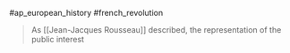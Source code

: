 #ap_european_history #french_revolution 

> As [[Jean-Jacques Rousseau]] described, the representation of the public interest